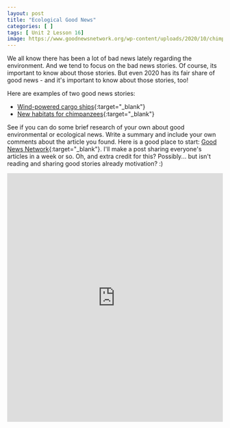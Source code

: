 ```yaml
---
layout: post
title: "Ecological Good News"
categories: [ ]
tags: [ Unit 2 Lesson 16]
image: https://www.goodnewsnetwork.org/wp-content/uploads/2020/10/chimpanzee-public-domain-julie-ricard.jpg
---
```


We all know there has been a lot of bad news lately regarding the environment. And we tend to focus on the bad news stories. Of course, its important to know about those stories. But even 2020 has its fair share of good news - and it's important to know about those stories, too!

Here are examples of two good news stories:

* [Wind-powered cargo ships](https://www.goodnewsnetwork.org/oceanbird-prototype-cuts-cargo-ship-emissions-by-90pt/){:target="_blank"}
* [New habitats for chimpanzees](https://www.goodnewsnetwork.org/uganda-is-planting-3-million-trees-for-chimpanzees/){:target="_blank"}

See if you can do some brief research of your own about good environmental or ecological news. Write a summary and include your own comments about the article you found. Here is a good place to start: [Good News Network](https://www.goodnewsnetwork.org/more/about-us/){:target="_blank"}. I'll make a post sharing everyone's articles in a week or so. Oh, and extra credit for this? Possibly... but isn't reading and sharing good stories already motivation? :)

 <iframe src="https://docs.google.com/forms/d/e/1FAIpQLSdCP2WLrNPFoKD80GAv4X6JPWan9Y8G3JnRpIdsd-SEjoI-vg/viewform?embedded=true" width="100%" height="581" frameborder="0" marginheight="0" marginwidth="0">Loading…</iframe>







